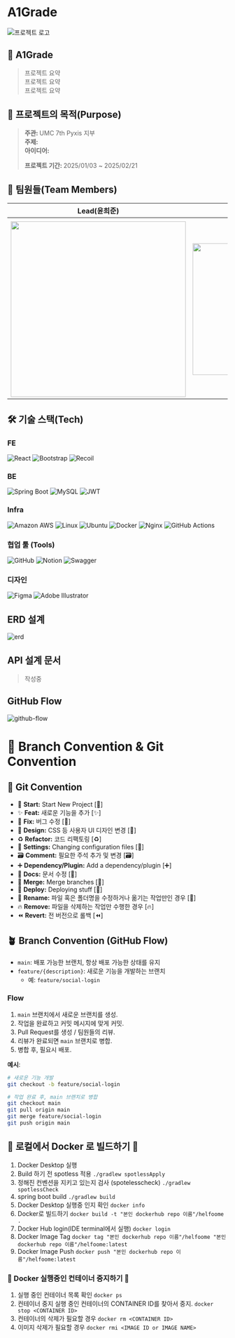 # A1Grade

![프로젝트 로고](https://avatars.githubusercontent.com/u/189431915?s=200&v=4)


## 🥔 A1Grade

> 프로젝트 요약</br>
> 프로젝트 요약</br>
> 프로젝트 요약

## 🎯 프로젝트의 목적(Purpose)

> <B>주관: </B>UMC 7th Pyxis 지부</br>
> <B>주제: </B></br>
> <B>아이디어: </B></br>
>
> <B>프로젝트 기간: </B> 2025/01/03 ~ 2025/02/21

## 🤩 팀원들(Team Members)

|         Lead(윤희준)          |                                       PM                                       |                                     Design                                      |                                  BE Developer                                   |                                  BE Developer                                   |                                  FE Developer                                   |
|:--------------------------:|:------------------------------------------------------------------------------:|:-------------------------------------------------------------------------------:|:-------------------------------------------------------------------------------:|:-------------------------------------------------------------------------------:|:-------------------------------------------------------------------------------:|
|  [](https://github.com/)   |                      [](https://github.com/)                      |                     [](https://github.com/)                      |                     [](https://github.com/)                      |                      [](https://github.com/)                       |                       [](https://github.com/)                       |
| <img src="" width="400" /> | <img src="" width="300" /> | <img src="" width="300" /> | <img src="" width="300" /> | <img src="" width="300" /> | <img src="" width="300" /> |

## 🛠️ 기술 스택(Tech)

### FE
![React](https://img.shields.io/badge/react-61DAFB?style=for-the-badge&logo=react&logoColor=black)
![Bootstrap](https://img.shields.io/badge/bootstrap-7952B3?style=for-the-badge&logo=bootstrap&logoColor=white)
![Recoil](https://img.shields.io/badge/recoil-3578E5?style=for-the-badge&logo=recoil&logoColor=white)

### BE
![Spring Boot](https://img.shields.io/badge/springboot-6DB33F?style=for-the-badge&logo=springboot&logoColor=white)
![MySQL](https://img.shields.io/badge/mysql-4479A1.svg?style=for-the-badge&logo=mysql&logoColor=white)
![JWT](https://img.shields.io/badge/JWT-black?style=for-the-badge&logo=JSON%20web%20tokens)

### Infra
![Amazon AWS](https://img.shields.io/badge/AmazonAWS-f7f7f7?style=for-the-badge&logo=AmazonAWS&logoColor=f89400)
![Linux](https://img.shields.io/badge/Linux-FCC624?style=for-the-badge&logo=linux&logoColor=black)
![Ubuntu](https://img.shields.io/badge/Ubuntu-E95420?style=for-the-badge&logo=ubuntu&logoColor=white)
![Docker](https://img.shields.io/badge/docker-%230db7ed.svg?style=for-the-badge&logo=docker&logoColor=white)
![Nginx](https://img.shields.io/badge/nginx-%23009639.svg?style=for-the-badge&logo=nginx&logoColor=white)
![GitHub Actions](https://img.shields.io/badge/github%20actions-%232671E5.svg?style=for-the-badge&logo=githubactions&logoColor=white)

### 협업 툴 (Tools)
![GitHub](https://img.shields.io/badge/github-%23121011.svg?style=for-the-badge&logo=github&logoColor=white)
![Notion](https://img.shields.io/badge/Notion-%23000000.svg?style=for-the-badge&logo=notion&logoColor=white)
![Swagger](https://img.shields.io/badge/-Swagger-%23Clojure?style=for-the-badge&logo=swagger&logoColor=white)

### 디자인 
![Figma](https://img.shields.io/badge/figma-%23F24E1E.svg?style=for-the-badge&logo=figma&logoColor=white)
![Adobe Illustrator](https://img.shields.io/badge/adobe%20illustrator-%23FF9A00.svg?style=for-the-badge&logo=adobe%20illustrator&logoColor=white)

## ERD 설계
![erd]()

## API 설계 문서
> 작성중

## GitHub Flow
![github-flow](https://i.ibb.co/p3Gfnvs/Kakao-Talk-20241115-230442579-01.png)

# 🎯 Branch Convention & Git Convention

## 🎯 Git Convention

- 🎉 **Start:** Start New Project [:tada:]
- ✨ **Feat:** 새로운 기능을 추가 [:sparkles:]
- 🐛 **Fix:** 버그 수정 [:bug:]
- 🎨 **Design:** CSS 등 사용자 UI 디자인 변경 [:art:]
- ♻️ **Refactor:** 코드 리팩토링 [:recycle:]
- 🔧 **Settings:** Changing configuration files [:wrench:]
- 🗃️ **Comment:** 필요한 주석 추가 및 변경 [:card_file_box:]
- ➕ **Dependency/Plugin:** Add a dependency/plugin [:heavy_plus_sign:]
- 📝 **Docs:** 문서 수정 [:memo:]
- 🔀 **Merge:** Merge branches [:twisted_rightwards_arrows:]
- 🚀 **Deploy:** Deploying stuff [:rocket:]
- 🚚 **Rename:** 파일 혹은 폴더명을 수정하거나 옮기는 작업만인 경우 [:truck:]
- 🔥 **Remove:** 파일을 삭제하는 작업만 수행한 경우 [:fire:]
- ⏪️ **Revert:** 전 버전으로 롤백 [:rewind:]

## 🪴 Branch Convention (GitHub Flow)

- `main`: 배포 가능한 브랜치, 항상 배포 가능한 상태를 유지
- `feature/{description}`: 새로운 기능을 개발하는 브랜치
    - 예: `feature/social-login`

### Flow

1. `main` 브랜치에서 새로운 브랜치를 생성.
2. 작업을 완료하고 커밋 메시지에 맞게 커밋.
3. Pull Request를 생성 / 팀원들의 리뷰.
4. 리뷰가 완료되면 `main` 브랜치로 병합.
5. 병합 후, 필요시 배포.

**예시**:

```bash
# 새로운 기능 개발
git checkout -b feature/social-login

# 작업 완료 후, main 브랜치로 병합
git checkout main
git pull origin main
git merge feature/social-login
git push origin main
```

## 🐋 로컬에서 Docker 로 빌드하기 🐋

1. Docker Desktop 실행
2. Build 하기 전 spotless 적용 ```./gradlew spotlessApply```
3. 정해진 컨벤션을 지키고 있는지 검사 (spotelesscheck) ```./gradlew spotlessCheck```
4. spring boot build ```./gradlew build```
5. Docker Desktop 실행중 인지 확인 ```docker info```
6. Docker로 빌드하기 ```docker build -t "본인 dockerhub repo 이름"/helfoome . ```
7. Docker Hub login(IDE terminal에서 실행) ```docker login```
8. Docker Image Tag ```docker tag "본인 dockerhub repo 이름"/helfoome "본인 dockerhub repo 이름"/helfoome:latest```
9. Docker Image Push ```docker push "본인 dockerhub repo 이름"/helfoome:latest```

### 🐋 Docker 실행중인 컨테이너 중지하기 🐋
1. 실행 중인 컨테이너 목록 확인 ```docker ps```
2. 컨테이너 중지 실행 중인 컨테이너의 CONTAINER ID를 찾아서 중지. ```docker stop <CONTAINER ID>```
3. 컨테이너의 삭제가 필요할 경우 ```docker rm <CONTAINER ID>```
4. 이미지 삭제가 필요할 경우 ```docker rmi <IMAGE ID or IMAGE NAME>```
